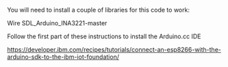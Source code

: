 
You will need to install a couple of libraries for this code to work:

Wire
SDL_Arduino_INA3221-master

Follow the first part of these instructions to install the Arduino.cc IDE

https://developer.ibm.com/recipes/tutorials/connect-an-esp8266-with-the-arduino-sdk-to-the-ibm-iot-foundation/
